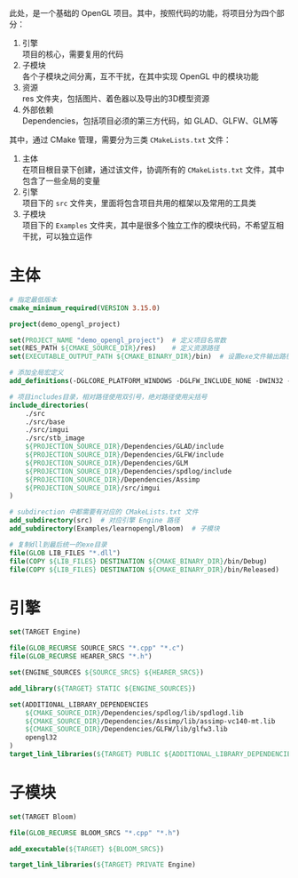 此处，是一个基础的 OpenGL 项目。其中，按照代码的功能，将项目分为四个部分：

1. 引擎<br>项目的核心，需要复用的代码
2. 子模块<br>各个子模块之间分离，互不干扰，在其中实现 OpenGL 中的模块功能
3. 资源<br> res 文件夹，包括图片、着色器以及导出的3D模型资源
4. 外部依赖<br>Dependencies，包括项目必须的第三方代码，如 GLAD、GLFW、GLM等

其中，通过 CMake 管理，需要分为三类 `CMakeLists.txt` 文件：

1. 主体<br>在项目根目录下创建，通过该文件，协调所有的 `CMakeLists.txt` 文件，其中包含了一些全局的变量
2. 引擎<br>项目下的 `src` 文件夹，里面将包含项目共用的框架以及常用的工具类
3. 子模块<br>项目下的 `Examples` 文件夹，其中是很多个独立工作的模块代码，不希望互相干扰，可以独立运作

# 主体
```cmake
# 指定最低版本
cmake_minimum_required(VERSION 3.15.0)

project(demo_opengl_project)

set(PROJECT_NAME "demo_opengl_project")  # 定义项目名常数
set(RES_PATH ${CMAKE_SOURCE_DIR}/res)    # 定义资源路径
set(EXECUTABLE_OUTPUT_PATH ${CMAKE_BINARY_DIR}/bin)  # 设置exe文件输出路径

# 添加全局宏定义
add_definitions(-DGLCORE_PLATFORM_WINDOWS -DGLFW_INCLUDE_NONE -DWIN32 -DRES_PATH="${RES_PATH}")

# 项目includes目录，相对路径使用双引号，绝对路径使用尖括号
include_directories(
	./src
	./src/base
	./src/imgui
	./src/stb_image
	${PROJECTION_SOURCE_DIR}/Dependencies/GLAD/include
	${PROJECTION_SOURCE_DIR}/Dependencies/GLFW/include
	${PROJECTION_SOURCE_DIR}/Dependencies/GLM
	${PROJECTION_SOURCE_DIR}/Dependencies/spdlog/include
	${PROJECTION_SOURCE_DIR}/Dependencies/Assimp
	${PROJECTION_SOURCE_DIR}/src/imgui
)

# subdirection 中都需要有对应的 CMakeLists.txt 文件
add_subdirectory(src)  # 对应引擎 Engine 路径
add_subdirectory(Examples/learnopengl/Bloom)  # 子模块

# 复制dll到最后统一的exe目录
file(GLOB LIB_FILES "*.dll")
file(COPY ${LIB_FILES} DESTINATION ${CMAKE_BINARY_DIR}/bin/Debug)
file(COPY ${LIB_FILES} DESTINATION ${CMAKE_BINARY_DIR}/bin/Released)
```
# 引擎
```cmake
set(TARGET Engine)

file(GLOB_RECURSE SOURCE_SRCS "*.cpp" "*.c")
file(GLOB_RECURSE HEARER_SRCS "*.h")

set(ENGINE_SOURCES ${SOURCE_SRCS} ${HEARER_SRCS})

add_library(${TARGET} STATIC ${ENGINE_SOURCES})

set(ADDITIONAL_LIBRARY_DEPENDENCIES
	${CMAKE_SOURCE_DIR}/Dependencies/spdlog/lib/spdlogd.lib
	${CMAKE_SOURCE_DIR}/Dependencies/Assimp/lib/assimp-vc140-mt.lib
	${CMAKE_SOURCE_DIR}/Dependencies/GLFW/lib/glfw3.lib
	opengl32
)
target_link_libraries(${TARGET} PUBLIC ${ADDITIONAL_LIBRARY_DEPENDENCIES})
```
# 子模块
```cmake
set(TARGET Bloom)

file(GLOB_RECURSE BLOOM_SRCS "*.cpp" "*.h")

add_executable(${TARGET} ${BLOOM_SRCS})

target_link_libraries(${TARGET} PRIVATE Engine)
```